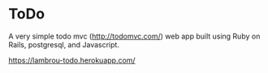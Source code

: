 # ToDo

A very simple todo mvc (http://todomvc.com/) web app built using Ruby on Rails, postgresql, and Javascript.

https://lambrou-todo.herokuapp.com/
